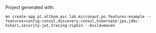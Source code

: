 Project generated with:
```
mn create-app pl.altkom.asc.lab.micronaut.po.features-example --features=config-consul,discovery-consul,hibernate-jpa,jdbc-hikari,security-jwt,tracing-zipkin --build=maven
```